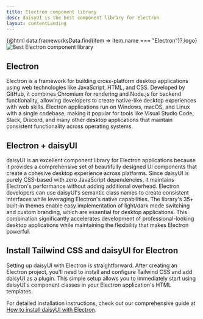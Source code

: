 ```yaml
---
title: Electron component library
desc: daisyUI is the best component library for Electron
layout: contentLanding
---
```


<script>
  import Translate from "$components/Translate.svelte"
  import Testimonials from "$components/Testimonials.svelte"
  export let data
</script>

<div class="mx-auto not-prose max-w-4xl py-12 p-6 from-base-300 rounded-box outline-base-content/5 mt-12 mb-6 items-center justify-center gap-8 bg-linear-to-b bg-center outline-2 outline-offset-6">
<div class="max-w-96 items-center w-full grid grid-cols-2 gap-6 lg:gap-12 [&>svg]:w-full [&>svg]:h-auto mx-auto">
{@html data.frameworksData.find(item => item.name === "Electron")?.logo}
<img class="w-full h-auto" src="https://img.daisyui.com/images/daisyui/mark-static.svg" alt="Best Electron component library" />
</div>
</div>

## Electron

Electron is a framework for building cross-platform desktop applications using web technologies like JavaScript, HTML, and CSS. Developed by GitHub, it combines Chromium for rendering and Node.js for backend functionality, allowing developers to create native-like desktop experiences with web skills. Electron applications run on Windows, macOS, and Linux with a single codebase, making it popular for tools like Visual Studio Code, Slack, Discord, and many other desktop applications that maintain consistent functionality across operating systems.

## Electron + daisyUI

daisyUI is an excellent component library for Electron applications because it provides a comprehensive set of beautifully designed UI components that create a cohesive desktop experience across platforms. Since daisyUI is purely CSS-based with zero JavaScript dependencies, it maintains Electron's performance without adding additional overhead. Electron developers can use daisyUI's semantic class names to create consistent interfaces while leveraging Electron's native capabilities. The library's 35+ built-in themes enable easy implementation of light/dark mode switching and custom branding, which are essential for desktop applications. This combination significantly accelerates development of professional-looking desktop applications while maintaining the flexibility that makes Electron powerful.

<div class="mx-[50%] -translate-x-1/2 my-12 w-screen">
  <Testimonials items={data.testimonials} limit="6" />
</div>

## Install Tailwind CSS and daisyUI for Electron

Setting up daisyUI with Electron is straightforward. After creating an Electron project, you'll need to install and configure Tailwind CSS and add daisyUI as a plugin. This simple setup allows you to immediately start using daisyUI's component classes in your Electron application's HTML templates.

For detailed installation instructions, check out our comprehensive guide at [How to install daisyUI with Electron](/docs/install/electron/).
